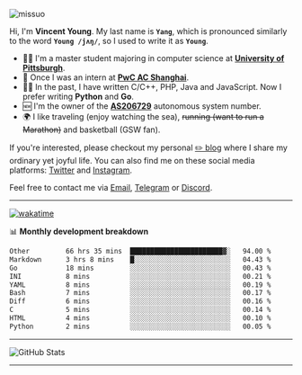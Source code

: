 <p align="left"> <img src="https://komarev.com/ghpvc/?username=missuo&label=Profile%20views&color=0e75b6&style=flat" alt="missuo" /> </p>


Hi, I'm **Vincent Young**. My last name is **`Yang`**, which is pronounced similarly to the word **`Young /jʌŋ/`**, so I used to write it as **`Young`**. 

-  👨‍🎓 I'm a master student majoring in computer science at [**University of Pittsburgh**](https://www.pitt.edu).
-  💼 Once I was an intern at **[PwC AC Shanghai](https://www.linkedin.com/company/pwc-ac-shanghai/)**.
-  👨‍💻 In the past, I have written C/C++, PHP, Java and JavaScript. Now I prefer writing **Python** and **Go**.
-  🆕 I'm the owner of the **[AS206729](https://bgp.tools/AS206729)** autonomous system number.
-  🌍 I like traveling (enjoy watching the sea), ~~running (want to run a Marathon)~~ and basketball (GSW fan).

If you're interested, please checkout my personal [✏️ blog](https://missuo.me/) where I share my ordinary yet joyful life. You can also find me on these social media platforms: [Twitter](https://twitter.com/m1ssuo) and [Instagram](https://www.instagram.com/m1ssuo).

Feel free to contact me via <a href="mailto:i@yyt.moe">Email</a>, [Telegram](https://t.me/missuo) or [Discord](https://discordapp.com/users/missuo#7448).

-------

[![wakatime](https://wakatime.com/badge/user/c13cd961-40ca-417a-afb6-1f9ea8ac295c.svg)](https://wakatime.com/@missuo)

📊 **Monthly development breakdown**
<!--START_SECTION:waka-->

```txt
Other         66 hrs 35 mins  ███████████████████████▓░   94.00 %
Markdown      3 hrs 8 mins    █░░░░░░░░░░░░░░░░░░░░░░░░   04.43 %
Go            18 mins         ░░░░░░░░░░░░░░░░░░░░░░░░░   00.43 %
INI           8 mins          ░░░░░░░░░░░░░░░░░░░░░░░░░   00.21 %
YAML          8 mins          ░░░░░░░░░░░░░░░░░░░░░░░░░   00.19 %
Bash          7 mins          ░░░░░░░░░░░░░░░░░░░░░░░░░   00.17 %
Diff          6 mins          ░░░░░░░░░░░░░░░░░░░░░░░░░   00.16 %
C             5 mins          ░░░░░░░░░░░░░░░░░░░░░░░░░   00.14 %
HTML          4 mins          ░░░░░░░░░░░░░░░░░░░░░░░░░   00.10 %
Python        2 mins          ░░░░░░░░░░░░░░░░░░░░░░░░░   00.05 %
```

<!--END_SECTION:waka-->

-------

![GitHub Stats](https://github-readme-stats-opal-alpha-76.vercel.app/api?username=missuo&show_icons=true&theme=transparent)

-------

